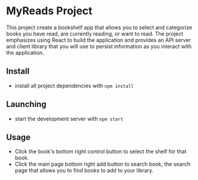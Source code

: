 # MyReads Project

This project create a bookshelf app that allows you to select and categorize books you have read, are currently reading, or want to read. The project emphasizes using React to build the application and provides an API server and client library that you will use to persist information as you interact with the application.

## Install
* install all project dependencies with `npm install`

## Launching
* start the development server with `npm start`

## Usage
* Click the book's bottom right control button to select the shelf for that book.
* Click the main page bottom right add button to search book, the search page that allows you to find books to add to your library.
